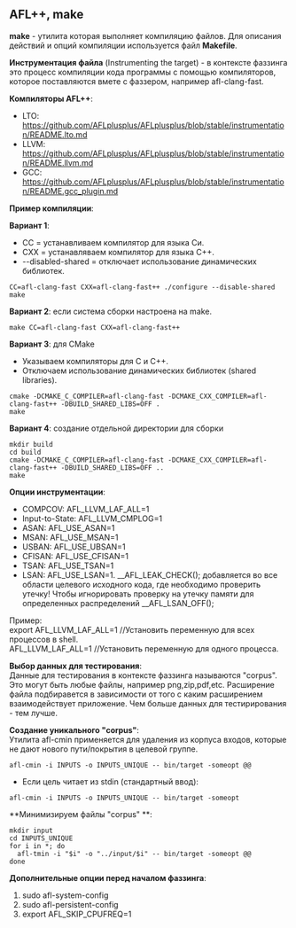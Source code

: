 ## AFL++, make  

**make** - утилита которая выполняет компиляцию файлов. Для описания действий и опций компиляции используется файл **Makefile**.  

**Инструментация файла** (Instrumenting the target) - в контексте фаззинга это процесс компиляции кода программы с помощью компиляторов, которое поставляются вмете с фаззером, например afl-clang-fast.  

**Компиляторы AFL++**:  
  -  LTO: https://github.com/AFLplusplus/AFLplusplus/blob/stable/instrumentation/README.lto.md
  -  LLVM: https://github.com/AFLplusplus/AFLplusplus/blob/stable/instrumentation/README.llvm.md
  -  GCC: https://github.com/AFLplusplus/AFLplusplus/blob/stable/instrumentation/README.gcc_plugin.md

**Пример компиляции**:

**Вариант 1**:  
- CC = устанавливаем компилятор для языка Си.  
- СХХ = устанавляваем компилятор для языка С++.  
- --disabled-shared = отключает использование динамических библиотек.  
```
CC=afl-clang-fast CXX=afl-clang-fast++ ./configure --disable-shared
make
```

**Вариант 2**: если система сборки настроена на make.
```
make CC=afl-clang-fast CXX=afl-clang-fast++
```
**Вариант 3**: для CMake  
- Указываем компиляторы для C и C++.
- Отключаем использование динамических библиотек (shared libraries).  
```
cmake -DCMAKE_C_COMPILER=afl-clang-fast -DCMAKE_CXX_COMPILER=afl-clang-fast++ -DBUILD_SHARED_LIBS=OFF .  
make  
```
**Вариант 4**: создание отдельной директории для сборки  
```
mkdir build
cd build
cmake -DCMAKE_C_COMPILER=afl-clang-fast -DCMAKE_CXX_COMPILER=afl-clang-fast++ -DBUILD_SHARED_LIBS=OFF ..
make
```

**Опции инструментации**:  
 - COMPCOV: AFL_LLVM_LAF_ALL=1
 - Input-to-State: AFL_LLVM_CMPLOG=1  
 - ASAN: AFL_USE_ASAN=1
 - MSAN: AFL_USE_MSAN=1
 - USBAN: AFL_USE_UBSAN=1
 - CFISAN: AFL_USE_CFISAN=1
 - TSAN: AFL_USE_TSAN=1
 - LSAN: AFL_USE_LSAN=1. __AFL_LEAK_CHECK(); добавляется во все области целевого исходного кода, где необходимо проверить утечку! Чтобы игнорировать проверку на утечку памяти для определенных распределений __AFL_LSAN_OFF();  

Пример:  
  export AFL_LLVM_LAF_ALL=1 //Установить переменную для всех процессов в shell.  
  AFL_LLVM_LAF_ALL=1 //Установить переменную для одного процесса.  

  
**Выбор данных для тестирования**:  
Данные для тестирования в контексте фаззинга называются "corpus". Это могут быть любые файлы, например png,zip,pdf,etc. Расширение файла подбиравется в зависимости от того с каким расширением взаимодействует приложение. Чем больше данных для тестирирования - тем лучше.  

**Создание уникального "corpus"**:  
Утилита afl-cmin применяется для удаления из корпуса входов, которые не дают нового пути/покрытия в целевой группе.
```
afl-cmin -i INPUTS -o INPUTS_UNIQUE -- bin/target -someopt @@
```

- Если цель читает из stdin (стандартный ввод):
```
afl-cmin -i INPUTS -o INPUTS_UNIQUE -- bin/target -someopt
```
**Минимизируем файлы "corpus" **:  
```
mkdir input
cd INPUTS_UNIQUE
for i in *; do
  afl-tmin -i "$i" -o "../input/$i" -- bin/target -someopt @@
done
```
**Дополнительные опции перед началом фаззинга**:  
1. sudo afl-system-config  
2. sudo afl-persistent-config
3. export AFL_SKIP_CPUFREQ=1


